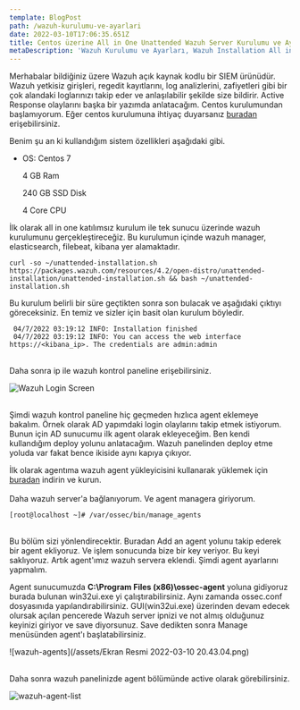 ```yaml
---
template: BlogPost
path: /wazuh-kurulumu-ve-ayarlari
date: 2022-03-10T17:06:35.651Z
title: Centos üzerine All in One Unattended Wazuh Server Kurulumu ve Ayarları
metaDescription: 'Wazuh Kurulumu ve Ayarları, Wazuh Installation All in One'
---
```

Merhabalar bildiğiniz üzere Wazuh açık kaynak kodlu bir SIEM ürünüdür. Wazuh yetkisiz girişleri, regedit kayıtlarını, log analizlerini, zafiyetleri gibi bir çok alandaki loglarınızı takip eder ve anlaşılabilir şekilde size bildirir. Active Response olaylarını başka bir yazımda anlatacağım. Centos kurulumundan başlamıyorum. Eğer centos kurulumuna ihtiyaç duyarsanız [buradan](https://phoenixnap.com/kb/how-to-install-centos-7) erişebilirsiniz.

Benim şu an ki kullandığım sistem özellikleri aşağıdaki gibi.

* OS: Centos 7 

  4 GB Ram

  240 GB SSD Disk

  4 Core CPU

İlk olarak all in one katılımsız kurulum ile tek sunucu üzerinde wazuh kurulumunu gerçekleştireceğiz. Bu kurulumun içinde wazuh manager, elasticsearch, filebeat, kibana yer alamaktadır.

```editorconfig
curl -so ~/unattended-installation.sh https://packages.wazuh.com/resources/4.2/open-distro/unattended-installation/unattended-installation.sh && bash ~/unattended-installation.sh
```

Bu kurulum belirli bir süre geçtikten sonra son bulacak ve aşağıdaki çıktıyı göreceksiniz.  En temiz ve sizler için basit olan kurulum böyledir.

```
 04/7/2022 03:19:12 INFO: Installation finished
 04/7/2022 03:19:12 INFO: You can access the web interface https://<kibana_ip>. The credentials are admin:admin
```

<br>Daha sonra ip ile wazuh kontrol paneline erişebilirsiniz.

![Wazuh Login Screen](/assets/wazuh-login-scren.png "Wazuh Login Screen")

<br>Şimdi wazuh kontrol paneline hiç geçmeden hızlıca agent eklemeye bakalım. Örnek olarak AD yapımdaki login olaylarını takip etmek istiyorum. Bunun için AD sunucumu ilk agent olarak ekleyeceğim. Ben kendi kullandığım deploy yolunu anlatacağım. Wazuh panelinden deploy etme yoluda var fakat bence ikiside aynı kapıya çıkıyor.

İlk olarak agentıma wazuh agent yükleyicisini kullanarak yüklemek için [buradan](https://packages.wazuh.com/4.x/windows/wazuh-agent-4.2.5-1.msi) indirin ve kurun.\
\
Daha wazuh server'a bağlanıyorum. Ve agent managera giriyorum.<br>

```
[root@localhost ~]# /var/ossec/bin/manage_agents
```

 <br>Bu bölüm sizi yönlendirecektir. Buradan Add an agent yolunu takip ederek bir agent ekliyoruz. Ve işlem sonucunda bize bir key veriyor. Bu keyi saklıyoruz. Artık agent'ımız wazuh servera eklendi. Şimdi agent ayarlarını yapmalım.

Agent sunucumuzda **C:\Program Files (x86)\ossec-agent** yoluna gidiyoruz burada bulunan win32ui.exe yi çalıştırabilirsiniz. Aynı zamanda ossec.conf dosyasınıda yapılandırabilirsiniz. GUI(win32ui.exe) üzerinden devam edecek olursak açılan pencerede Wazuh server ipnizi ve not almış olduğunuz keyinizi giriyor ve save diyorsunuz. Save dedikten sonra Manage menüsünden agent'ı başlatabilirsiniz. <br>

![wazuh-agents](/assets/Ekran Resmi 2022-03-10 20.43.04.png)

<br>Daha sonra wazuh panelinizde agent bölümünde active olarak görebilirsiniz.

![wazuh-agent-list](/assets/wazuh-agent-list.png)
